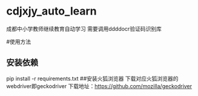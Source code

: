 # cdjxjy_auto_learn
成都中小学教师继续教育自动学习
需要调用ddddocr验证码识别库

#使用方法
## 安装依赖
  pip install -r requirements.txt
##安装火狐浏览器
下载对应火狐浏览器的webdriver即geckodriver
下载地址：https://github.com/mozilla/geckodriver
